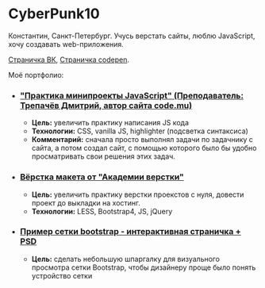 # CyberPunk10

Константин, Санкт-Петербург. Учусь верстать сайты, люблю JavaScript, хочу создавать web-приложения.

[Страничка ВК](https://vk.com/cyberpunk10), [Страничка codepen](https://codepen.io/CyberPunk10).

Моё портфолио:

- ### ["Практика минипроекты JavaScript" (Преподаватель: Трепачёв Дмитрий, автор сайта code.mu)](https://cyberpunk10.github.io/trainingProject__Practics-JS_code.mu/. "Практика минипроекты JavaScript")

  - **Цель:** увеличить практику написания JS кода
  - **Технологии:** CSS, vanilla JS, highlighter (подсветка синтаксиса)
  - **Комментарий:** сначала просто выполнял задачи по задачнику с сайта, а потом создал сайт, с помощью которого было бы удобно просматривать свои решения этих задач.

- ### [Вёрстка макета от "Академии верстки"](https://cyberpunk10.github.io/trainingProject__plaster_Glo "Перейти на сайт")

  - **Цель:** увеличить практику верстки проекстов с нуля, довести проект до выкладки на хостинг.
  - **Технологии:** LESS, Bootstrap4, JS, jQuery

- ### [Пример сетки bootstrap - интерактивная страничка + PSD](https://cyberpunk10.github.io/Example-Grid-Bootsrap/. "Пример сетки Bootstrap")

  - **Цель:** сделать небольшую шпаргалку для визуального просмотра сетки Bootstrap, чтобы дизайнеру проще было понять устройство сетки


